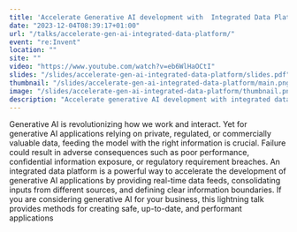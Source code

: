 ```yaml
---
title: 'Accelerate Generative AI development with  Integrated Data Platforms'
date: "2023-12-04T08:39:17+01:00"
url: "/talks/accelerate-gen-ai-integrated-data-platform/"
event: "re:Invent"
location: ""
site: ""
video: "https://www.youtube.com/watch?v=eb6WlHaOCtI"
slides: "/slides/accelerate-gen-ai-integrated-data-platform/slides.pdf"
thumbnail: "/slides/accelerate-gen-ai-integrated-data-platform/main.png"
image: "/slides/accelerate-gen-ai-integrated-data-platform/thumbnail.png"
description: "Accelerate generative AI development with integrated data platforms"
---
```


Generative AI is revolutionizing how we work and interact. Yet for generative AI applications relying on private, regulated, or commercially valuable data, feeding the model with the right information is crucial. Failure could result in adverse consequences such as poor performance, confidential information exposure, or regulatory requirement breaches. An integrated data platform is a powerful way to accelerate the development of generative AI applications by providing real-time data feeds, consolidating inputs from different sources, and defining clear information boundaries. If you are considering generative AI for your business, this lightning talk provides methods for creating safe, up-to-date, and performant applications
